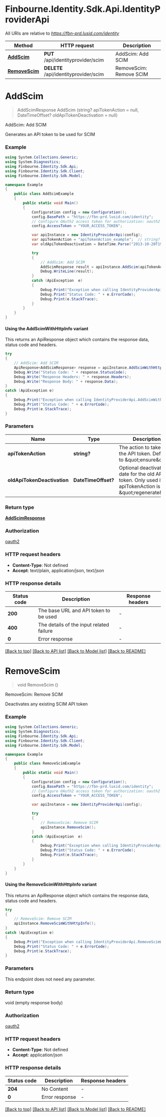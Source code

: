 # Finbourne.Identity.Sdk.Api.IdentityProviderApi

All URIs are relative to *https://fbn-prd.lusid.com/identity*

| Method | HTTP request | Description |
|--------|--------------|-------------|
| [**AddScim**](IdentityProviderApi.md#addscim) | **PUT** /api/identityprovider/scim | AddScim: Add SCIM |
| [**RemoveScim**](IdentityProviderApi.md#removescim) | **DELETE** /api/identityprovider/scim | RemoveScim: Remove SCIM |

<a id="addscim"></a>
# **AddScim**
> AddScimResponse AddScim (string? apiTokenAction = null, DateTimeOffset? oldApiTokenDeactivation = null)

AddScim: Add SCIM

Generates an API token to be used for SCIM

### Example
```csharp
using System.Collections.Generic;
using System.Diagnostics;
using Finbourne.Identity.Sdk.Api;
using Finbourne.Identity.Sdk.Client;
using Finbourne.Identity.Sdk.Model;

namespace Example
{
    public class AddScimExample
    {
        public static void Main()
        {
            Configuration config = new Configuration();
            config.BasePath = "https://fbn-prd.lusid.com/identity";
            // Configure OAuth2 access token for authorization: oauth2
            config.AccessToken = "YOUR_ACCESS_TOKEN";

            var apiInstance = new IdentityProviderApi(config);
            var apiTokenAction = "apiTokenAction_example";  // string? | The action to take. For the API token. Defaults to \"ensure\" (optional) 
            var oldApiTokenDeactivation = DateTime.Parse("2013-10-20T19:20:30+01:00");  // DateTimeOffset? | Optional deactivation date for the old API token. Only used if apiTokenAction is \"regenerate\" (optional) 

            try
            {
                // AddScim: Add SCIM
                AddScimResponse result = apiInstance.AddScim(apiTokenAction, oldApiTokenDeactivation);
                Debug.WriteLine(result);
            }
            catch (ApiException  e)
            {
                Debug.Print("Exception when calling IdentityProviderApi.AddScim: " + e.Message);
                Debug.Print("Status Code: " + e.ErrorCode);
                Debug.Print(e.StackTrace);
            }
        }
    }
}
```

#### Using the AddScimWithHttpInfo variant
This returns an ApiResponse object which contains the response data, status code and headers.

```csharp
try
{
    // AddScim: Add SCIM
    ApiResponse<AddScimResponse> response = apiInstance.AddScimWithHttpInfo(apiTokenAction, oldApiTokenDeactivation);
    Debug.Write("Status Code: " + response.StatusCode);
    Debug.Write("Response Headers: " + response.Headers);
    Debug.Write("Response Body: " + response.Data);
}
catch (ApiException e)
{
    Debug.Print("Exception when calling IdentityProviderApi.AddScimWithHttpInfo: " + e.Message);
    Debug.Print("Status Code: " + e.ErrorCode);
    Debug.Print(e.StackTrace);
}
```

### Parameters

| Name | Type | Description | Notes |
|------|------|-------------|-------|
| **apiTokenAction** | **string?** | The action to take. For the API token. Defaults to \&quot;ensure\&quot; | [optional]  |
| **oldApiTokenDeactivation** | **DateTimeOffset?** | Optional deactivation date for the old API token. Only used if apiTokenAction is \&quot;regenerate\&quot; | [optional]  |

### Return type

[**AddScimResponse**](AddScimResponse.md)

### Authorization

[oauth2](../README.md#oauth2)

### HTTP request headers

 - **Content-Type**: Not defined
 - **Accept**: text/plain, application/json, text/json


### HTTP response details
| Status code | Description | Response headers |
|-------------|-------------|------------------|
| **200** | The base URL and API token to be used |  -  |
| **400** | The details of the input related failure |  -  |
| **0** | Error response |  -  |

[[Back to top]](#) [[Back to API list]](../README.md#documentation-for-api-endpoints) [[Back to Model list]](../README.md#documentation-for-models) [[Back to README]](../README.md)

<a id="removescim"></a>
# **RemoveScim**
> void RemoveScim ()

RemoveScim: Remove SCIM

Deactivates any existing SCIM API token

### Example
```csharp
using System.Collections.Generic;
using System.Diagnostics;
using Finbourne.Identity.Sdk.Api;
using Finbourne.Identity.Sdk.Client;
using Finbourne.Identity.Sdk.Model;

namespace Example
{
    public class RemoveScimExample
    {
        public static void Main()
        {
            Configuration config = new Configuration();
            config.BasePath = "https://fbn-prd.lusid.com/identity";
            // Configure OAuth2 access token for authorization: oauth2
            config.AccessToken = "YOUR_ACCESS_TOKEN";

            var apiInstance = new IdentityProviderApi(config);

            try
            {
                // RemoveScim: Remove SCIM
                apiInstance.RemoveScim();
            }
            catch (ApiException  e)
            {
                Debug.Print("Exception when calling IdentityProviderApi.RemoveScim: " + e.Message);
                Debug.Print("Status Code: " + e.ErrorCode);
                Debug.Print(e.StackTrace);
            }
        }
    }
}
```

#### Using the RemoveScimWithHttpInfo variant
This returns an ApiResponse object which contains the response data, status code and headers.

```csharp
try
{
    // RemoveScim: Remove SCIM
    apiInstance.RemoveScimWithHttpInfo();
}
catch (ApiException e)
{
    Debug.Print("Exception when calling IdentityProviderApi.RemoveScimWithHttpInfo: " + e.Message);
    Debug.Print("Status Code: " + e.ErrorCode);
    Debug.Print(e.StackTrace);
}
```

### Parameters
This endpoint does not need any parameter.
### Return type

void (empty response body)

### Authorization

[oauth2](../README.md#oauth2)

### HTTP request headers

 - **Content-Type**: Not defined
 - **Accept**: application/json


### HTTP response details
| Status code | Description | Response headers |
|-------------|-------------|------------------|
| **204** | No Content |  -  |
| **0** | Error response |  -  |

[[Back to top]](#) [[Back to API list]](../README.md#documentation-for-api-endpoints) [[Back to Model list]](../README.md#documentation-for-models) [[Back to README]](../README.md)

